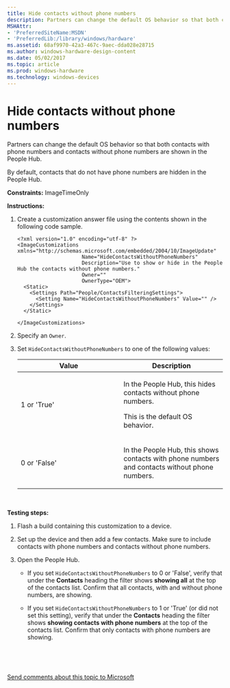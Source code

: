 ```yaml
---
title: Hide contacts without phone numbers
description: Partners can change the default OS behavior so that both contacts with phone numbers and contacts without phone numbers are shown in the People Hub.
MSHAttr:
- 'PreferredSiteName:MSDN'
- 'PreferredLib:/library/windows/hardware'
ms.assetid: 68af9970-42a3-467c-9aec-dda028e28715
ms.author: windows-hardware-design-content
ms.date: 05/02/2017
ms.topic: article
ms.prod: windows-hardware
ms.technology: windows-devices
---
```


# Hide contacts without phone numbers


Partners can change the default OS behavior so that both contacts with phone numbers and contacts without phone numbers are shown in the People Hub.

By default, contacts that do not have phone numbers are hidden in the People Hub.

<a href="" id="constraints---imagetimeonly"></a>**Constraints:** ImageTimeOnly  

<a href="" id="instructions-"></a>**Instructions:**  
1.  Create a customization answer file using the contents shown in the following code sample.

    ``` syntax
    <?xml version="1.0" encoding="utf-8" ?>
    <ImageCustomizations xmlns="http://schemas.microsoft.com/embedded/2004/10/ImageUpdate"  
                         Name="HideContactsWithoutPhoneNumbers"  
                         Description="Use to show or hide in the People Hub the contacts without phone numbers."  
                         Owner=""  
                         OwnerType="OEM"> 
      <Static>  
        <Settings Path="People/ContactsFilteringSettings">  
          <Setting Name="HideContactsWithoutPhoneNumbers" Value="" />
        </Settings>  
      </Static>

    </ImageCustomizations>
    ```

2.  Specify an `Owner`.

3.  Set `HideContactsWithoutPhoneNumbers` to one of the following values:

    <table>
    <colgroup>
    <col width="50%" />
    <col width="50%" />
    </colgroup>
    <thead>
    <tr class="header">
    <th>Value</th>
    <th>Description</th>
    </tr>
    </thead>
    <tbody>
    <tr class="odd">
    <td><p>1 or 'True'</p></td>
    <td><p>In the People Hub, this hides contacts without phone numbers.</p>
    <p>This is the default OS behavior.</p></td>
    </tr>
    <tr class="even">
    <td><p>0 or 'False'</p></td>
    <td><p>In the People Hub, this shows contacts with phone numbers and contacts without phone numbers.</p></td>
    </tr>
    </tbody>
    </table>

     

<a href="" id="testing-steps-"></a>**Testing steps:**  
1.  Flash a build containing this customization to a device.

2.  Set up the device and then add a few contacts. Make sure to include contacts with phone numbers and contacts without phone numbers.

3.  Open the People Hub.

    -   If you set `HideContactsWithoutPhoneNumbers` to 0 or 'False', verify that under the **Contacts** heading the filter shows **showing all** at the top of the contacts list. Confirm that all contacts, with and without phone numbers, are showing.

    -   If you set `HideContactsWithoutPhoneNumbers` to 1 or 'True' (or did not set this setting), verify that under the **Contacts** heading the filter shows **showing contacts with phone numbers** at the top of the contacts list. Confirm that only contacts with phone numbers are showing.

 

 

[Send comments about this topic to Microsoft](mailto:wsddocfb@microsoft.com?subject=Documentation%20feedback%20%5Bp_phCustomization\p_phCustomization%5D:%20Hide%20contacts%20without%20phone%20numbers%20%20RELEASE:%20%289/7/2016%29&body=%0A%0APRIVACY%20STATEMENT%0A%0AWe%20use%20your%20feedback%20to%20improve%20the%20documentation.%20We%20don't%20use%20your%20email%20address%20for%20any%20other%20purpose,%20and%20we'll%20remove%20your%20email%20address%20from%20our%20system%20after%20the%20issue%20that%20you're%20reporting%20is%20fixed.%20While%20we're%20working%20to%20fix%20this%20issue,%20we%20might%20send%20you%20an%20email%20message%20to%20ask%20for%20more%20info.%20Later,%20we%20might%20also%20send%20you%20an%20email%20message%20to%20let%20you%20know%20that%20we've%20addressed%20your%20feedback.%0A%0AFor%20more%20info%20about%20Microsoft's%20privacy%20policy,%20see%20http://privacy.microsoft.com/default.aspx. "Send comments about this topic to Microsoft")




